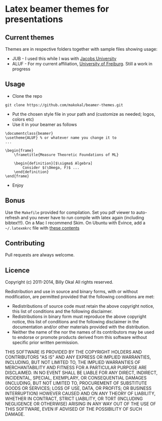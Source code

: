 # Latex beamer themes for presentations

## Current themes
Themes are in respective folders together with sample files showing usage:

- JUB - I used this while I was with [Jacobs University](http://www.jacobs-university.de)
- ALUF - For my current affiliation, [University of Freiburg](http://srl.informatik.uni-freiburg.de). Still a work in progress


## Usage
* Clone the repo
```
git clone https://github.com/makokal/beamer-themes.git
```
* Put the chosen style file in your path and (customize as needed; logos, colors etc)
* Use it in your beamer as follows
``` 
\documentclass{beamer}
\usetheme{ALUF} % or whatever name you change it to
...

\begin{frame}
    \frametitle{Measure Theoretic Foundations of ML}
    
    \begin{definition}[$\sigma$ Algebra]
        Consider $(\Omega, F)$ ...
    \end{definition}
\end{frame}

```
* Enjoy


## Bonus
Use the ``` Makefile ``` provided for compilation. Set you pdf viewer to auto-refresh and you never have to run compile with latex again (including bibtex!!!). On a Mac I recommend Skim. On Ubuntu with Evince, add a ```~/.latexmkrc``` file with [these contents](https://gist.github.com/makokal/6626722)

## Contributing
Pull requests are always welcome.




## Licence

Copyright (c) 2011-2014, Billy Okal
All rights reserved.

Redistribution and use in source and binary forms, with or without
modification, are permitted provided that the following conditions are met:
* Redistributions of source code must retain the above copyright notice, this list of conditions and the following disclaimer.
* Redistributions in binary form must reproduce the above copyright notice, this list of conditions and the following disclaimer in the documentation and/or other materials provided with the distribution.
* Neither the name of the <organization> nor the names of its contributors may be used to endorse or promote products derived from this software without specific prior written permission.

THIS SOFTWARE IS PROVIDED BY THE COPYRIGHT HOLDERS AND CONTRIBUTORS "AS IS" AND
ANY EXPRESS OR IMPLIED WARRANTIES, INCLUDING, BUT NOT LIMITED TO, THE IMPLIED
WARRANTIES OF MERCHANTABILITY AND FITNESS FOR A PARTICULAR PURPOSE ARE
DISCLAIMED. IN NO EVENT SHALL <COPYRIGHT HOLDER> BE LIABLE FOR ANY
DIRECT, INDIRECT, INCIDENTAL, SPECIAL, EXEMPLARY, OR CONSEQUENTIAL DAMAGES
(INCLUDING, BUT NOT LIMITED TO, PROCUREMENT OF SUBSTITUTE GOODS OR SERVICES;
LOSS OF USE, DATA, OR PROFITS; OR BUSINESS INTERRUPTION) HOWEVER CAUSED AND
ON ANY THEORY OF LIABILITY, WHETHER IN CONTRACT, STRICT LIABILITY, OR TORT
(INCLUDING NEGLIGENCE OR OTHERWISE) ARISING IN ANY WAY OUT OF THE USE OF THIS
SOFTWARE, EVEN IF ADVISED OF THE POSSIBILITY OF SUCH DAMAGE.

